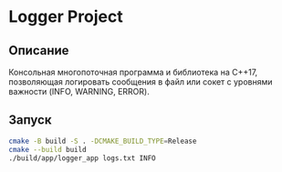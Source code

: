 # Logger Project

## Описание

Консольная многопоточная программа и библиотека на C++17, позволяющая логировать сообщения в файл или сокет с уровнями важности (INFO, WARNING, ERROR).

## Запуск

```bash
cmake -B build -S . -DCMAKE_BUILD_TYPE=Release
cmake --build build
./build/app/logger_app logs.txt INFO
